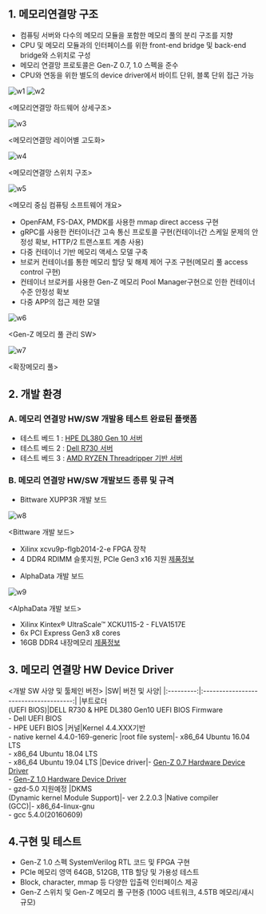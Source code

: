 ## 1. 메모리연결망 구조
* 컴퓨팅 서버와 다수의 메모리 모듈을 포함한 메모리 풀의 분리 구조를 지향
* CPU 및 메모리 모듈과의 인터페이스를 위한 front-end bridge 및 back-end bridge와 스위치로 구성
* 메모리 연결망 프로토콜은 Gen-Z 0.7, 1.0 스펙을 준수
* CPU와 연동을 위한 별도의 device driver에서 바이트 단위, 블록 단위 접근 가능

<img src="https://moca-platform.github.io/overview/Data/image/01/memory1.png" alt="w1"/>

<img src="https://moca-platform.github.io/Data/image/01/memory2.png" alt="w2"/>

\<메모리연결망 하드웨어 상세구조\>

<img src="https://moca-platform.github.io/Data/image/01/memory3.png" alt="w3"/>

\<메모리연결망 레이어별 고도화\>

<img src="https://moca-platform.github.io/Data/image/01/memory4.png" alt="w4"/>

\<메모리연결망 스위치 구조\>

<img src="https://moca-platform.github.io/Data/image/01/memory5.png" alt="w5"/>

\<메모리 중심 컴퓨팅 소프트웨어 개요\>



* OpenFAM, FS-DAX, PMDK를 사용한 mmap direct access 구현
* gRPC를 사용한 컨터이너간 고속 통신 프로토콜 구현(컨테이너간 스케일 문제의 안정성 확보, HTTP/2 트랜스포트 계층 사용)
* 다중 컨테이너 기반 메모리 액세스 모델 구축
* 브로커 컨테이너를 통한 메모리 할당 및 해제 제어 구조 구현(메모리 풀 access control 구현)
* 컨테이너 브로커를 사용한 Gen-Z 메모리 Pool Manager구현으로 인한 컨테이너 수준 안정성 확보
* 다중 APP의 접근 제한 모델

<img src="https://moca-platform.github.io/Data/image/01/memory6.png" alt="w6"/>

\<Gen-Z 메모리 풀 관리 SW\>

<img src="https://moca-platform.github.io/Data/image/01/memory7.png" alt="w7"/>

\<확장메모리 풀\>

## 2. 개발 환경
### A. 메모리 연결망 HW/SW 개발용 테스트 완료된 플랫폼
* 테스트 베드 1 : [HPE DL380 Gen 10 서버](https://www.hpe.com/kr/ko/product-catalog/servers/proliant-servers/pip.models.hpe-proliant-dl380-gen10-server.1010026818.html/)
* 테스트 베드 2 : [Dell R730 서버](https://www.dell.com/ko-kr/work/shop/povw/poweredge-r730/)
* 테스트 베드 3 : [AMD RYZEN Threadripper 기반 서버](https://www.amd.com/ko/products/ryzen-threadripper/)

### B. 메모리 연결망 HW/SW 개발보드 종류 및 규격
* Bittware XUPP3R 개발 보드

<img src="https://moca-platform.github.io/Data/image/01/memory8.png" alt="w8"/>

\<Bittware 개발 보드\>

   - Xilinx xcvu9p-flgb2014-2-e FPGA 장착
   - 4 DDR4 RDIMM 슬롯지원, PCIe Gen3 x16 지원
     [제품정보](http://www.bittware.com/fpga/xup-p3r/)


* AlphaData 개발 보드

<img src="https://moca-platform.github.io/Data/image/01/memory9.png" alt="w9"/>

\<AlphaData 개발 보드\>

   - Xilinx Kintex&reg; UltraScale&trade; XCKU115-2 - FLVA1517E
   - 6x PCI Express Gen3 x8 cores
   - 16GB DDR4 내장메모리
     [제품정보](https://www.alpha-data.com/dcp/products.php?product=adm-pcie-8k5/)

## 3. 메모리 연결망 HW Device Driver
\<개발 SW 사양 및 툴체인 버전\>
|SW| 버전 및 사양|
|:---------:|:-------------------------------------:|
|부트로더<br>(UEFI BIOS)|DELL R730 & HPE DL380 Gen10 UEFI BIOS Firmware<br>- Dell UEFI BIOS<br>- HPE UEFI BIOS
|커널|Kernel 4.4.XXX기반<br>- native kernel 4.4.0-169-generic
|root file system|- x86_64 Ubuntu 16.04 LTS<br>- x86_64 Ubuntu 18.04 LTS<br>- x86_64 Ubuntu 19.04 LTS
|Device driver|- [Gen-Z 0.7 Hardware Device Driver](https://github.com/moca-etri/Gen-Z-0.7-Hardware-Device-Driver/)<br>- [Gen-Z 1.0 Hardware Device Driver](https://github.com/moca-etri/Gen-Z-1.0-Hardware-Device-Driver/)<br>- gzd-5.0 지원예정
|DKMS<br>(Dynamic kernel Module Support)|- ver 2.2.0.3
|Native compiler<br>(GCC)|- x86_64-linux-gnu<br>- gcc 5.4.0(20160609)


## 4.구현 및 테스트
* Gen-Z 1.0 스펙 SystemVerilog RTL 코드 및 FPGA 구현
* PCIe 메모리 영역 64GB, 512GB, 1TB 할당 및 가용성 테스트
* Block, character, mmap 등 다양한 입출력 인터페이스 제공
* Gen-Z 스위치 및 Gen-Z 메모리 풀 구현중 (100G 네트워크, 4.5TB 메모리/섀시 규모)
